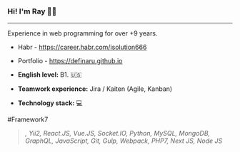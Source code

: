 ### Hi! I'm Ray 👋✨
***

Experience in web programming for over +9 years.

* Habr - https://career.habr.com/isolution666
* Portfolio - https://definaru.github.io

* **English level:**  B1. 🇺🇸
* **Teamwork experience:**  Jira / Kaiten (Agile, Kanban) 
* **Technology stack:**  💻

#Framework7
> *, Yii2, React.JS, Vue.JS, Socket.IO,
Python, MySQL, MongoDB, GraphQL, JavaScript, Git, Gulp,
Webpack, PHP7, Next JS, Node JS*
